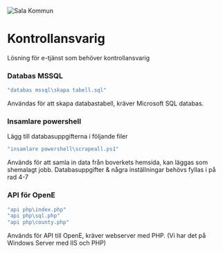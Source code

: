  ![Sala Kommun](https://www.sala.se/resources/images/Logotyper/sakn-logotyp-FS-srgb.png)
# Kontrollansvarig
Lösning för e-tjänst som behöver kontrollansvarig



### Databas MSSQL

```bash
"databas mssql\skapa tabell.sql"
``` 
Användas för att skapa databastabell, kräver Microsoft SQL databas.

### Insamlare powershell
Lägg till databasuppgifterna i följande filer
```bash
"insamlare powershell\scrapeall.ps1"
```
Används för att samla in data från boverkets hemsida, kan läggas som shemalagt jobb. Databasuppgifter & några inställningar behövs fyllas i på rad 4-7
### API för OpenE
```bash
"api php\index.php"
"api php\sql.php"
"api php\county.php"
```
Används för API till  OpenE, kräver webserver med PHP. (Vi har det på Windows Server med IIS och PHP)
    